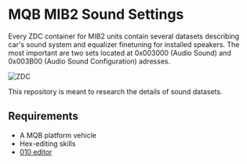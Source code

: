 # MQB MIB2 Sound Settings

Every ZDC container for MIB2 units contain several datasets describing car's sound system and equalizer finetuning for installed speakers. The most important are two sets located at 0x003000 (Audio Sound) and 0x003B00 (Audio Sound Configuration) adresses. 

![ZDC](https://github.com/NumberOneBot/mqb-mib2-sound-datasets/blob/main/zdc.png?raw=true)

This repository is meant to research the details of sound datasets. 

## Requirements
- A MQB platform vehicle
- Hex-editing skills
- [010 editor](https://www.sweetscape.com/010editor/)
